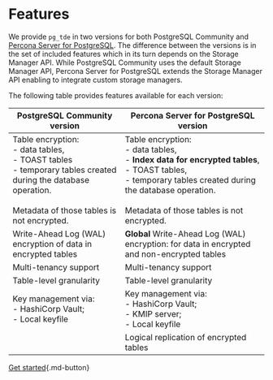 # Features

We provide `pg_tde` in two versions for both PostgreSQL Community and [Percona Server for PostgreSQL](https://docs.percona.com/postgresql/17/). The difference between the versions is in the set of included features which in its turn depends on the Storage Manager API. While PostgreSQL Community uses the default Storage Manager API, Percona Server for PostgreSQL extends the Storage Manager API enabling to integrate custom storage managers.

The following table provides features available for each version:

| PostgreSQL Community version  | Percona Server for PostgreSQL version <br> |
|----------------------|-------------------------------|
| Table encryption: <br> - data tables, <br> - TOAST tables <br> - temporary tables created during the database operation.<br><br> Metadata of those tables is not encrypted. | Table encryption: <br> - data tables, <br> - **Index data for encrypted tables**, <br> - TOAST tables, <br> - temporary tables created during the database operation.<br><br> Metadata of those tables is not encrypted.  |
| Write-Ahead Log (WAL) encryption of data in encrypted tables | **Global** Write-Ahead Log (WAL) encryption: for data in encrypted and non-encrypted tables  |
| Multi-tenancy support| Multi-tenancy support |
| Table-level granularity |Table-level granularity | 
| Key management via: <br> - HashiCorp Vault; <br> - Local keyfile | Key management via: <br> - HashiCorp Vault; <br> - KMIP server; <br> - Local keyfile|
| | Logical replication of encrypted tables | 



[Get started](install.md){.md-button}